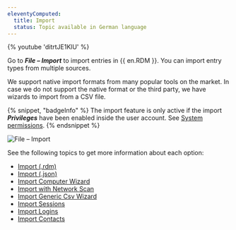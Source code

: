 ```yaml
---
eleventyComputed:
  title: Import
  status: Topic available in German language
---
```

{% youtube 'ditrtJE1KlU' %}

Go to ***File – Import*** to import entries in {{ en.RDM }}. You can import entry types from multiple sources.

We support native import formats from many popular tools on the market. In case we do not support the native format or the third party, we have wizards to import from a CSV file.

{% snippet, "badgeInfo" %}
The import feature is only active if the import ***Privileges*** have been enabled inside the user account. See [System permissions](/rdm/commands/administration/security/system-permissions/).
{% endsnippet %}

![File – Import](https://cdnweb.devolutions.net/docs/docs_en_rdm_windows_clip11281.png)

See the following topics to get more information about each option:

* [Import (.rdm)](/rdm/windows/commands/file/import/rdm/)
* [Import (.json)](/rdm/windows/commands/file/import/json/)
* [Import Computer Wizard](/rdm/windows/commands/file/import/computer-wizard/)
* [Import with Network Scan](/rdm/windows/commands/file/import/network-scan/)
* [Import Generic Csv Wizard](/rdm/windows/commands/file/import/generic-csv-wizard/)
* [Import Sessions](/rdm/windows/commands/file/import/sessions/)
* [Import Logins](/rdm/windows/commands/file/import/logins/)
* [Import Contacts](/rdm/windows/commands/file/import/contacts/)
